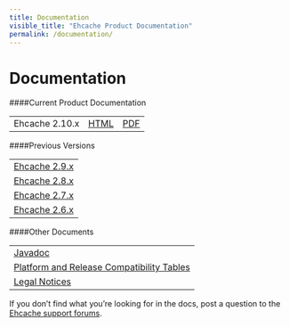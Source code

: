 ```yaml
---
title: Documentation
visible_title: "Ehcache Product Documentation"
permalink: /documentation/
---
```


# Documentation

####Current Product Documentation

| | | |
|:----|:------|:-----|
|Ehcache 2.10.x|<a href="/generated/2.10.0/html/ehc-all" target="_blank">HTML</a>|<a href="/documentation/2.10/pdf/index" target="_blank">PDF</a>|


####Previous Versions

| |
|:----|
|<a href="/documentation/2.9/" target="_blank">Ehcache 2.9.x</a>|
|<a href="/documentation/2.8/" target="_blank">Ehcache 2.8.x</a>|
|<a href="/documentation/2.7/" target="_blank">Ehcache 2.7.x</a>|
|<a href="/documentation/2.6/" target="_blank">Ehcache 2.6.x</a>|



####Other Documents

| |
|:----|
|<a href="/apidocs/2.10" target="_blank">Javadoc</a>|
|<a href="http://www.terracotta.org/confluence/display/release/Home" target="_blank">Platform and Release Compatibility Tables</a>|
|<a href="http://documentation.softwareag.com/legal/" target="_blank">Legal Notices</a>|


If you don’t find what you’re looking for in the docs, post a question to the <a href="https://groups.google.com/forum/#!forum/ehcache-users" target="_blank">Ehcache support forums</a>.

